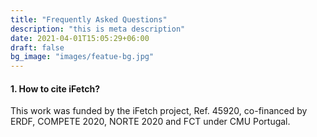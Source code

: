 ```yaml
---
title: "Frequently Asked Questions"
description: "this is meta description"
date: 2021-04-01T15:05:29+06:00
draft: false
bg_image: "images/featue-bg.jpg"
---
```


#### 1. How to cite iFetch?
This work was funded by the iFetch project, Ref. 45920, co-financed by ERDF, COMPETE 2020, NORTE 2020 and FCT under CMU Portugal.
